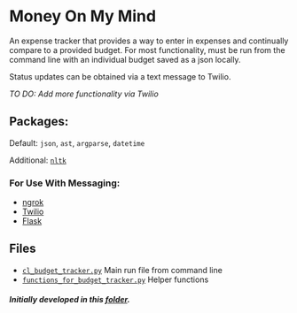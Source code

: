 # Money On My Mind

An expense tracker that provides a way to enter in expenses and continually compare to a provided budget. 
For most functionality, must be run from the command line with an individual budget saved as a json locally. 

Status updates can be obtained via a text message to Twilio. 

_TO DO: Add more functionality via Twilio_

## Packages: 
Default: `json`, `ast`, `argparse`, `datetime`

Additional: [`nltk`](https://www.nltk.org/install.html)

### For Use With Messaging:
- [ngrok](https://dashboard.ngrok.com/get-started/setup)
- [Twilio](https://www.twilio.com/)
- [Flask](https://flask.palletsprojects.com/en/1.1.x/)

## Files
- [`cl_budget_tracker.py`](https://github.com/natashamathur/money_on_my_mind/blob/master/cl_budget_tracker.py) Main run file from command line
- [`functions_for_budget_tracker.py`](https://github.com/natashamathur/money_on_my_mind/blob/master/functions_for_budget_tracker.py) Helper functions

##### Initially developed in this [folder](https://github.com/natashamathur/jungle_gym/tree/master/money_on_my_mind_development).
